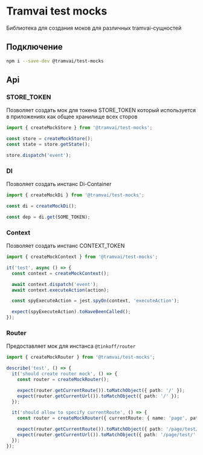 # Tramvai test mocks

Библиотека для создания моков для различных tramvai-сущностей

## Подключение

```bash
npm i --save-dev @tramvai/test-mocks
```

## Api

### STORE_TOKEN

Позволяет создать мок для токена STORE_TOKEN который используется в приложениях как общее хранилище всех сторов

```ts
import { createMockStore } from '@tramvai/test-mocks';

const store = createMockStore();
const state = store.getState();

store.dispatch('event');
```

### DI

Позволяет создать инстанс Di-Container

```ts
import { createMockDi } from '@tramvai/test-mocks';

const di = createMockDi();

const dep = di.get(SOME_TOKEN);
```

### Context

Позволяет создать инстанс CONTEXT_TOKEN

```ts
import { createMockContext } from '@tramvai/test-mocks';

it('test', async () => {
  const context = createMockContext();

  await context.dispatch('event');
  await context.executeAction(action);

  const spyExecuteAction = jest.spyOn(context, 'executeAction');

  expect(spyExecuteAction).toHaveBeenCalled();
});
```

### Router

Предоставляет мок для инстанса `@tinkoff/router`

```ts
import { createMockRouter } from '@tramvai/test-mocks';

describe('test', () => {
  it('should create router mock', () => {
    const router = createMockRouter();

    expect(router.getCurrentRoute()).toMatchObject({ path: '/' });
    expect(router.getCurrentUrl()).toMatchObject({ path: '/' });
  });

  it('should allow to specify currentRoute', () => {
    const router = createMockRouter({ currentRoute: { name: 'page', path: '/page/test/' } });

    expect(router.getCurrentRoute()).toMatchObject({ path: '/page/test/' });
    expect(router.getCurrentUrl()).toMatchObject({ path: '/page/test/' });
  });
});
```
